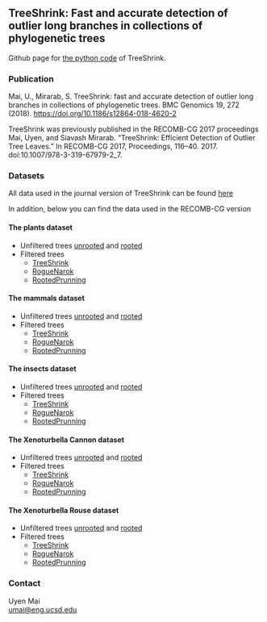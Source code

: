 ## TreeShrink: Fast and accurate detection of outlier long branches in collections of phylogenetic trees
Github page for [the python code](https://github.com/uym2/TreeShrink) of TreeShrink.

### Publication
Mai, U., Mirarab, S. TreeShrink: fast and accurate detection of outlier long branches in collections of phylogenetic trees. BMC Genomics 19, 272 (2018). <https://doi.org/10.1186/s12864-018-4620-2>

TreeShrink was previously published in the RECOMB-CG 2017 proceedings 
Mai, Uyen, and Siavash Mirarab. “TreeShrink: Efficient Detection of Outlier Tree Leaves.” In RECOMB-CG 2017, Proceedings, 116–40. 2017. doi:10.1007/978-3-319-67979-2_7.

### Datasets
All data used in the journal version of TreeShrink can be found [here](https://drive.google.com/drive/folders/0B6VQuQbxaAq-c0VuZGxBUUVKazg?usp=sharing)

In addition, below you can find the data used in the RECOMB-CG version

#### The plants dataset 
- Unfiltered trees [unrooted](https://drive.google.com/open?id=0B6VQuQbxaAq-ZEQ3X1hkRThteUk) and [rooted](https://drive.google.com/open?id=0B6VQuQbxaAq-MGVyY0phaDFIR3M)
- Filtered trees 
  + [TreeShrink](https://drive.google.com/open?id=0B6VQuQbxaAq-VXZwdGZxVEYzc1E)
  + [RogueNarok](https://drive.google.com/open?id=0B6VQuQbxaAq-czJkaFpzTzZ0Tnc)
  + [RootedPrunning](https://drive.google.com/open?id=0B6VQuQbxaAq-b2w0TUFIelRmRE0)

#### The mammals dataset 
- Unfiltered trees [unrooted](https://drive.google.com/open?id=0B6VQuQbxaAq-S1N6TjJkSWx4cGs) and [rooted](https://drive.google.com/open?id=0B6VQuQbxaAq-Tjdidl8tZUtZd28)
- Filtered trees 
  + [TreeShrink](https://drive.google.com/open?id=0B6VQuQbxaAq-eUVtRWpwaEg0ZG8)
  + [RogueNarok](https://drive.google.com/open?id=0B6VQuQbxaAq-cHJnOVVJQTJNdm8)
  + [RootedPrunning](https://drive.google.com/open?id=0B6VQuQbxaAq-SFJyMXJmdjlpenM)

#### The insects dataset 
- Unfiltered trees [unrooted](https://drive.google.com/open?id=0B6VQuQbxaAq-Z001dEZHZ0dXTlk) and [rooted](https://drive.google.com/open?id=0B6VQuQbxaAq-Q25melRDZmNGLTQ)
- Filtered trees 
  + [TreeShrink](https://drive.google.com/open?id=0B6VQuQbxaAq-eUhJblYweGpjZ00)
  + [RogueNarok](https://drive.google.com/open?id=0B6VQuQbxaAq-TjBoTkY1SzgyY1U)
  + [RootedPrunning](https://drive.google.com/open?id=0B6VQuQbxaAq-Y3Vzek1JVmVVbk0)

#### The Xenoturbella Cannon dataset 
- Unfiltered trees [unrooted](https://drive.google.com/open?id=0B6VQuQbxaAq-cEhWSHF5aENiV0E) and [rooted](https://drive.google.com/open?id=0B6VQuQbxaAq-OUJVNUp5TGRVSXM)
- Filtered trees 
  + [TreeShrink](https://drive.google.com/open?id=0B6VQuQbxaAq-ODNWUGRoQko2Q0U)
  + [RogueNarok](https://drive.google.com/open?id=0B6VQuQbxaAq-SHRXenk0WXBpZVU) 
  + [RootedPrunning](https://drive.google.com/open?id=0B6VQuQbxaAq-ZWZNbmo3Y3JiVGc)

#### The Xenoturbella Rouse dataset 
- Unfiltered trees [unrooted](https://drive.google.com/open?id=0B6VQuQbxaAq-bGFMYjBCN0g0SkU) and [rooted](https://drive.google.com/open?id=0B6VQuQbxaAq-R1NnT3ZuMkpiWTg)
- Filtered trees 
  + [TreeShrink](https://drive.google.com/open?id=0B6VQuQbxaAq-M2tFOGk1aDFvSEE)
  + [RogueNarok](https://drive.google.com/open?id=0B6VQuQbxaAq-Ymt5anZzaHVjcEE)
  + [RootedPrunning](https://drive.google.com/open?id=0B6VQuQbxaAq-bXhxMllUWTdLZXc)

### Contact
Uyen Mai    
umai@eng.ucsd.edu
